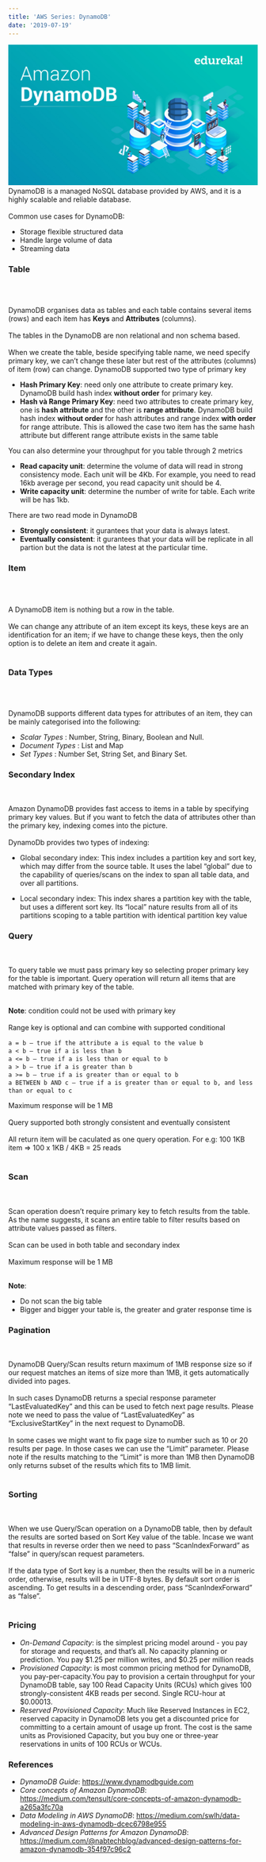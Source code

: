 ```yaml
---
title: 'AWS Series: DynamoDB'
date: '2019-07-19'
---
```

![photo](dynamodb.jpg)
<br>
DynamoDB is a managed NoSQL database provided by AWS, and it is a highly scalable and reliable database.
<br>
<br>
Common use cases for DynamoDB:
- Storage flexible structured data
- Handle large volume of data
- Streaming data

### Table
<br>
<br>

DynamoDB organises data as tables and each table contains several items (rows) and each item has __Keys__ and __Attributes__ (columns).
<br>
<br>
The tables in the DynamoDB are non relational and non schema based.
<br>
<br>
When we create the table, beside specifying table name, we need specify primary key, we can’t change these later but rest of the attributes (columns) of item (row) can change. DynamoDB supported two type of primary key

  - __Hash Primary Key__: need only one attribute to create primary key. DynamoDB build hash index __without order__ for primary key.
  - __Hash và Range Primary Key__: need two attributes to create primary key, one is __hash attribute__ and the other is __range attribute__. DynamoDB build hash index __without order__ for hash attributes and range index __with order__ for range attribute. This is allowed the case two item has the same hash attribute but different range attribute exists in the same table

You can also determine your throughput for you table through 2 metrics

  - __Read capacity unit__: determine the volume of data will read in strong consistency mode. Each unit will be 4Kb. For example, you need to read 16kb average per second, you read capacity unit should be 4.
  - __Write capacity unit__: determine the number of write for table. Each write will be has 1kb.

There are two read mode in DynamoDB
 - __Strongly consistent__: it gurantees that  your data is always latest.
 - __Eventually consistent__: it gurantees that your data will be replicate in all partion but the data is not the latest at the particular time.


### Item
<br>
<br>

A DynamoDB item is nothing but a row in the table.
<br>
<br>
We can change any attribute of an item except its keys, these keys are an identification for an item; if we have to change these keys, then the only option is to delete an item and create it again.
<br>
<br>


### Data Types
<br>
<br>

DynamoDB supports different data types for attributes of an item, they can be mainly categorised into the following:
- _Scalar Types_ : Number, String, Binary, Boolean and Null.
- _Document Types_ : List and Map
- _Set Types_ : Number Set, String Set, and Binary Set.


### Secondary Index
<br>
<br>
Amazon DynamoDB provides fast access to items in a table by specifying primary key values. But if you want to fetch the data of attributes other than the primary key, indexing comes into the picture.
<br>
<br>
DynamoDb provides two types of indexing:

- Global secondary index: This index includes a partition key and sort key, which may differ from the source table. It uses the label “global” due to the capability of queries/scans on the index to span all table data, and over all partitions.


- Local secondary index: This index shares a partition key with the table, but uses a different sort key. Its “local” nature results from all of its partitions scoping to a table partition with identical partition key value


### Query
<br>
<br>
To query table we must pass primary key so selecting proper primary key for the table is important. Query operation will return all items that are matched with primary key of the table.
<br>
<br>

__Note__: condition could not be used with primary key
<br>
<br>
Range key is optional and can combine with supported conditional

```
a = b — true if the attribute a is equal to the value b
a < b — true if a is less than b
a <= b — true if a is less than or equal to b
a > b — true if a is greater than b
a >= b — true if a is greater than or equal to b
a BETWEEN b AND c — true if a is greater than or equal to b, and less than or equal to c
```
Maximum response will be 1 MB
<br>
<br>
Query supported both strongly consistent and eventually consistent
<br>
<br>
All return item will be caculated as one query operation. For e.g: 100 1KB item => 100 x 1KB / 4KB = 25 reads
<br>
<br>
### Scan
<br>
<br>
Scan operation doesn’t require primary key to fetch results from the table. As the name suggests, it scans an entire table to filter results based on attribute values passed as filters.
<br>
<br>
Scan can be used in both table and secondary index
<br>
<br>
Maximum response will be 1 MB
<br>
<br>

__Note__:

- Do not scan the big table
- Bigger and bigger your table is, the greater and grater response time is


### Pagination
<br>
<br>
DynamoDB Query/Scan results return maximum of 1MB response size so if our request matches an items of size more than 1MB, it gets automatically divided into pages. 
<br>
<br>
In such cases DynamoDB returns a special response parameter “LastEvaluatedKey” and this can be used to fetch next page results. Please note we need to pass the value of “LastEvaluatedKey” as “ExclusiveStartKey” in the next request to DynamoDB.
<br>
<br>
In some cases we might want to fix page size to number such as 10 or 20 results per page. In those cases we can use the “Limit” parameter. Please note if the results matching to the “Limit” is more than 1MB then DynamoDB only returns subset of the results which fits to 1MB limit.
<br>
<br>

### Sorting
<br>
<br>
When we use Query/Scan operation on a DynamoDB table, then by default the results are sorted based on Sort Key value of the table. Incase we want that results in reverse order then we need to pass “ScanIndexForward” as “false” in query/scan request parameters. 
<br>
<br>
If the data type of Sort key is a number, then the results will be in a numeric order, otherwise, results will be in UTF-8 bytes. By default sort order is ascending. To get results in a descending order, pass “ScanIndexForward” as “false”.

<br>
<br>

### Pricing

- _On-Demand Capacity_: is the simplest pricing model around - you pay for storage and requests, and that’s all. No capacity planning or prediction. You pay $1.25 per million writes, and $0.25 per million reads
- _Provisioned Capacity_: is most common pricing method for DynamoDB, you  pay-per-capacity.You pay to provision a certain throughput for your DynamoDB table, say 100 Read Capacity Units (RCUs) which gives 100 strongly-consistent 4KB reads per second. Single RCU-hour at $0.00013.
- _Reserved Provisioned Capacity_: Much like Reserved Instances in EC2, reserved capacity in DynamoDB lets you get a discounted price for committing to a certain amount of usage up front. The cost is the same units as Provisioned Capacity, but you buy one or three-year reservations in units of 100 RCUs or WCUs.

### References

- _DynamoDB Guide_: https://www.dynamodbguide.com
- _Core concepts of Amazon DynamoDB_: https://medium.com/tensult/core-concepts-of-amazon-dynamodb-a265a3fc70a
- _Data Modeling in AWS DynamoDB_: https://medium.com/swlh/data-modeling-in-aws-dynamodb-dcec6798e955
- _Advanced Design Patterns for Amazon DynamoDB_: https://medium.com/@nabtechblog/advanced-design-patterns-for-amazon-dynamodb-354f97c96c2 
